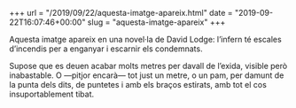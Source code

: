 +++
url = "/2019/09/22/aquesta-imatge-apareix.html"
date = "2019-09-22T16:07:46+00:00"
slug = "aquesta-imatge-apareix"
+++

Aquesta imatge apareix en una novel·la de David Lodge: l’infern té escales d’incendis per a enganyar i escarnir els condemnats.

Supose que es deuen acabar molts metres per davall de l’exida, visible però inabastable. O —pitjor encarà— tot just un metre, o un pam, per damunt de la punta dels dits, de puntetes i amb els braços estirats, amb tot el cos insuportablement tibat.
